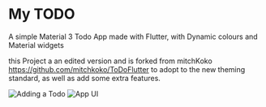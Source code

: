 # My TODO

A simple Material 3 Todo App made with Flutter, with Dynamic colours and Material widgets

this Project a an edited version and is forked from mitchKoko 
https://github.com/mitchkoko/ToDoFlutter  to adopt to the new theming standard, as well as add some extra features.

![Adding a Todo](https://github.com/SreejithKSGupta/mytodoo/assets/72187226/e68f0966-f119-4c66-af14-4f4e74396e3e)
![App UI](https://github.com/SreejithKSGupta/mytodoo/assets/72187226/95088e18-7a9e-4f4f-bcc6-c98aec002eba)

